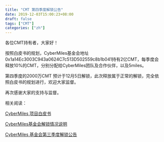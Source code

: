 ```yaml
---
title: "CMT 第四季度解锁公告"
date: 2019-12-03T15:00:23+08:00
draft: false
tags: ["CMT"] 
categories: ["zh"] 
---
```


各位CMT持有者，大家好！

按照白皮书的规划，CyberMiles基金会地址0x1a14Ec3003C943a0624C7c513D502559c8b1b041持有2亿CMT，每季度会释放10%的CMT，分别分配给CyberMiles团队及合作伙伴，以及5miles。

第四季度的2000万CMT 预计于12月5日解锁，此次释放属于正常的解锁，完全依照白皮书的规划进行，欢迎大家监督。

再次感谢大家的支持与监督。

相关阅读：

[CyberMiles 项目白皮书](https://prismic-io.s3.amazonaws.com/cybermiles%2F851f62da-21ab-4777-9391-abf7124f4568_projeject-white-paper_zh-tw.pdf)

[CyberMiles基金会解锁情况说明](https://blog.cybermiles.io/post/20190508-cmtrelease-zh/)

[CyberMiles 基金会第三季度解锁公告](https://blog.cybermiles.io/post/20190927-cmtrelease-zh/)

